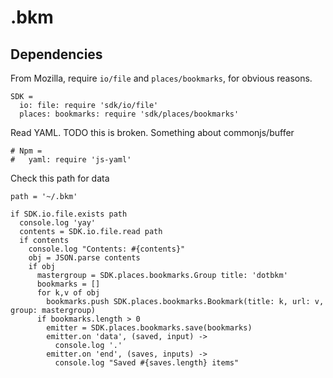 # .bkm

## Dependencies

From Mozilla, require `io/file` and `places/bookmarks`, for obvious reasons.

    SDK =
      io: file: require 'sdk/io/file'
      places: bookmarks: require 'sdk/places/bookmarks'

Read YAML. TODO this is broken. Something about commonjs/buffer

    # Npm =
    #   yaml: require 'js-yaml'

Check this path for data

    path = '~/.bkm'

    if SDK.io.file.exists path
      console.log 'yay'
      contents = SDK.io.file.read path
      if contents
        console.log "Contents: #{contents}"
        obj = JSON.parse contents
        if obj
          mastergroup = SDK.places.bookmarks.Group title: 'dotbkm'
          bookmarks = []
          for k,v of obj
            bookmarks.push SDK.places.bookmarks.Bookmark(title: k, url: v, group: mastergroup)
          if bookmarks.length > 0
            emitter = SDK.places.bookmarks.save(bookmarks)
            emitter.on 'data', (saved, input) ->
              console.log '.'
            emitter.on 'end', (saves, inputs) ->
              console.log "Saved #{saves.length} items"
